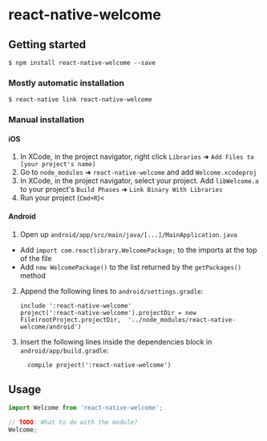 # react-native-welcome

## Getting started

`$ npm install react-native-welcome --save`

### Mostly automatic installation

`$ react-native link react-native-welcome`

### Manual installation


#### iOS

1. In XCode, in the project navigator, right click `Libraries` ➜ `Add Files to [your project's name]`
2. Go to `node_modules` ➜ `react-native-welcome` and add `Welcome.xcodeproj`
3. In XCode, in the project navigator, select your project. Add `libWelcome.a` to your project's `Build Phases` ➜ `Link Binary With Libraries`
4. Run your project (`Cmd+R`)<

#### Android

1. Open up `android/app/src/main/java/[...]/MainApplication.java`
  - Add `import com.reactlibrary.WelcomePackage;` to the imports at the top of the file
  - Add `new WelcomePackage()` to the list returned by the `getPackages()` method
2. Append the following lines to `android/settings.gradle`:
  	```
  	include ':react-native-welcome'
  	project(':react-native-welcome').projectDir = new File(rootProject.projectDir, 	'../node_modules/react-native-welcome/android')
  	```
3. Insert the following lines inside the dependencies block in `android/app/build.gradle`:
  	```
      compile project(':react-native-welcome')
  	```


## Usage
```javascript
import Welcome from 'react-native-welcome';

// TODO: What to do with the module?
Welcome;
```
